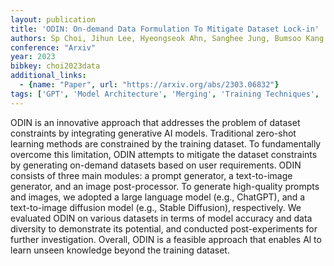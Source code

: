 ```yaml
---
layout: publication
title: 'ODIN: On-demand Data Formulation To Mitigate Dataset Lock-in'
authors: Sp Choi, Jihun Lee, Hyeongseok Ahn, Sanghee Jung, Bumsoo Kang
conference: "Arxiv"
year: 2023
bibkey: choi2023data
additional_links:
  - {name: "Paper", url: "https://arxiv.org/abs/2303.06832"}
tags: ['GPT', 'Model Architecture', 'Merging', 'Training Techniques', 'Prompting']
---
```

ODIN is an innovative approach that addresses the problem of dataset
constraints by integrating generative AI models. Traditional zero-shot learning
methods are constrained by the training dataset. To fundamentally overcome this
limitation, ODIN attempts to mitigate the dataset constraints by generating
on-demand datasets based on user requirements. ODIN consists of three main
modules: a prompt generator, a text-to-image generator, and an image
post-processor. To generate high-quality prompts and images, we adopted a large
language model (e.g., ChatGPT), and a text-to-image diffusion model (e.g.,
Stable Diffusion), respectively. We evaluated ODIN on various datasets in terms
of model accuracy and data diversity to demonstrate its potential, and
conducted post-experiments for further investigation. Overall, ODIN is a
feasible approach that enables Al to learn unseen knowledge beyond the training
dataset.
